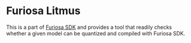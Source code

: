 # Furiosa Litmus

This is a part of [Furiosa SDK] and provides a tool that readily checks whether
a given model can be quantized and compiled with Furiosa SDK.

[Furiosa SDK]: https://pypi.org/project/furiosa-sdk/
